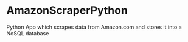 # AmazonScraperPython
Python App which scrapes data from Amazon.com and stores it into a NoSQL database

